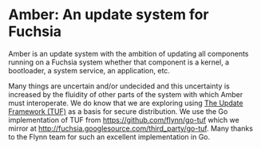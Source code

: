 # Amber: An update system for Fuchsia

Amber is an update system with the ambition of updating all components running
on a Fuchsia system whether that component is a kernel, a bootloader, a system
service, an application, etc.

Many things are uncertain and/or undecided and this uncertainty is increased by
the fluidity of other parts of the system with which Amber must interoperate.
We do know that we are exploring using [The Update Framework (TUF)](http://theupdateframework.com/)
as a basis for secure distribution. We use the Go implementation of TUF from
https://github.com/flynn/go-tuf which we mirror at http://fuchsia.googlesource.com/third_party/go-tuf.
Many thanks to the Flynn team for such an excellent implementation in Go.

